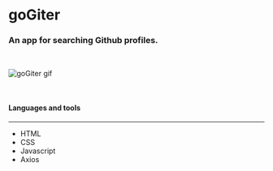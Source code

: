 # goGiter
### An app for searching Github profiles.  
<br/>

![goGiter gif](https://i.ibb.co/THCgJ95/goGiter.gif)


<br/>

#### Languages and tools 
---

* HTML
* CSS
* Javascript
* Axios
